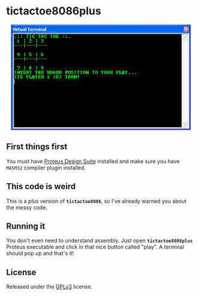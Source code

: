 # tictactoe8086plus

<div align="center">
  <img src="screenshots/game.PNG" alt="Screenshot of TicTacToe running in a simulated computer terminal">
</div> 

## First things first
You must have [Proteus Design Suite](https://www.labcenter.com/) installed and make sure you have `MASM32` compiler plugin installed.

## This code is weird
This is a *plus* version of **`tictactoe8086`**, so I've already warned you about the messy code.

## Running it
You don't even need to understand assembly. Just open **`tictactoe8086plus`** Proteus executable and click in that nice button called "play". A terminal should pop up and that's it!

## License
Released under the [GPLv3](LICENSE) license.
